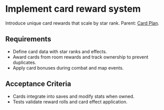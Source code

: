 # Implement card reward system
Introduce unique card rewards that scale by star rank. Parent: [Card Plan](../planning/726d03ae-card-plan.md).

## Requirements
- Define card data with star ranks and effects.
- Award cards from room rewards and track ownership to prevent duplicates.
- Apply card bonuses during combat and map events.

## Acceptance Criteria
- Cards integrate into saves and modify stats when owned.
- Tests validate reward rolls and card effect application.

